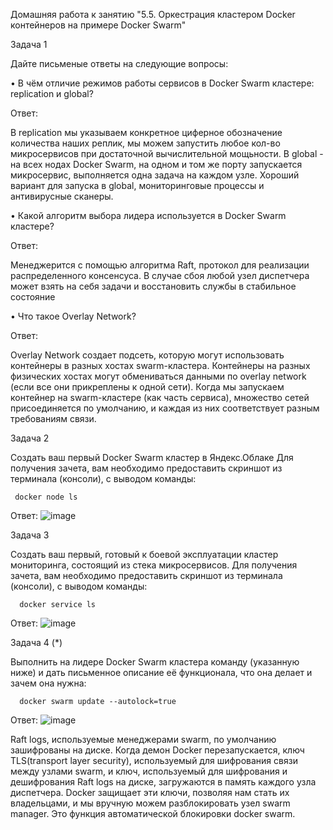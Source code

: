Домашняя работа к занятию "5.5. Оркестрация кластером Docker контейнеров на примере Docker Swarm"


Задача 1

Дайте письменые ответы на следующие вопросы:

• В чём отличие режимов работы сервисов в Docker Swarm кластере: replication и global?
      
Ответ:

В replication мы указываем конкретное циферное обозначение количества наших реплик, мы можем запустить любое кол-во микросервисов при достаточной вычислительной мощьности. В global - на всех нодах Docker Swarm, на одном и том же порту запускается микросервис, выполняется одна задача на каждом узле. Хороший вариант для запуска в  global, мониторинговые процессы и антивирусные сканеры.       
    
• Какой алгоритм выбора лидера используется в Docker Swarm кластере?
      
Ответ:

Менеджерится с помощью алгоритма Raft, протокол для реализации распределенного консенсуса. В случае сбоя любой узел диспетчера может взять на себя задачи и восстановить службы в стабильное состояние 
    
• Что такое Overlay Network?
      
Ответ:
 
Overlay Network создает подсеть, которую могут использовать контейнеры в разных хостах swarm-кластера. Контейнеры на разных физических хостах могут обмениваться данными по overlay network (если все они прикреплены к одной сети). Когда мы запускаем контейнер на swarm-кластере (как часть сервиса), множество сетей присоединяется по умолчанию, и каждая из них соответствует разным требованиям связи.

Задача 2

Создать ваш первый Docker Swarm кластер в Яндекс.Облаке
Для получения зачета, вам необходимо предоставить скриншот из терминала (консоли), с выводом команды:
   
     docker node ls

Ответ: ![image](https://user-images.githubusercontent.com/91260493/154843599-0ea0fa06-2b3d-41d4-85dd-9dfd6f3bd4b2.png)


Задача 3

Создать ваш первый, готовый к боевой эксплуатации кластер мониторинга, состоящий из стека микросервисов.
Для получения зачета, вам необходимо предоставить скриншот из терминала (консоли), с выводом команды:

      docker service ls
      
Ответ: ![image](https://user-images.githubusercontent.com/91260493/154843670-6f8bb198-36c8-401b-9e72-b0340396718f.png)


Задача 4 (*)

Выполнить на лидере Docker Swarm кластера команду (указанную ниже) и дать письменное описание её функционала, что она делает и зачем она нужна:

      docker swarm update --autolock=true
      
Ответ:  ![image](https://user-images.githubusercontent.com/91260493/154843750-445a25a5-fd2c-4a8e-b2e3-5d0bb4dc6e4f.png)

Raft logs, используемые менеджерами swarm, по умолчанию зашифрованы на диске. Когда демон Docker перезапускается, ключ TLS(transport layer security), используемый для шифрования связи между узлами swarm, и ключ, используемый для шифрования и дешифрования Raft logs на диске, загружаются в память каждого узла диспетчера. Docker защищает эти ключи, позволяя нам стать их владельцами, и мы вручную можем разблокировать узел swarm manager. Это функция автоматической блокировки docker swarm.

